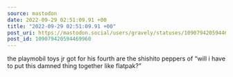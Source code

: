 ```yaml
---
source: mastodon
date: 2022-09-29 02:51:09.91 +00
title: "2022-09-29 02:51:09.91 +00"
post_uri: https://mastodon.social/users/gravely/statuses/109079420594469960
post_id: 109079420594469960
---
```

the playmobil toys jr got for his fourth are the shishito peppers of “will i have to put this damned thing together like flatpak?”


